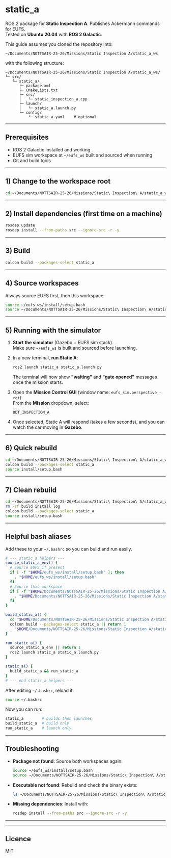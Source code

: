 # static_a

ROS 2 package for **Static Inspection A**. Publishes Ackermann commands for EUFS.  
Tested on **Ubuntu 20.04** with **ROS 2 Galactic**.

This guide assumes you cloned the repository into:

```
~/Documents/NOTTSAIR-25-26/Missions/Static Inspection A/static_a_ws
```

with the following structure:

```
~/Documents/NOTTSAIR-25-26/Missions/Static Inspection A/static_a_ws/
└─ src/
   └─ static_a/
      ├─ package.xml
      ├─ CMakeLists.txt
      ├─ src/
      │   └─ static_inspection_a.cpp
      ├─ launch/
      │   └─ static_a.launch.py
      └─ config/
          └─ static_a.yaml    # optional
```

---

## Prerequisites
- ROS 2 Galactic installed and working
- EUFS sim workspace at `~/eufs_ws` built and sourced when running
- Git and build tools

---

## 1) Change to the workspace root
```bash
cd ~/Documents/NOTTSAIR-25-26/Missions/Static\ Inspection\ A/static_a_ws
```

---

## 2) Install dependencies (first time on a machine)
```bash
rosdep update
rosdep install --from-paths src --ignore-src -r -y
```

---

## 3) Build
```bash
colcon build --packages-select static_a
```

---

## 4) Source workspaces
Always source EUFS first, then this workspace:

```bash
source ~/eufs_ws/install/setup.bash
source ~/Documents/NOTTSAIR-25-26/Missions/Static\ Inspection\ A/static_a_ws/install/setup.bash
```

---

## 5) Running with the simulator

1. **Start the simulator** (Gazebo + EUFS sim stack).  
   Make sure `~/eufs_ws` is built and sourced before launching.  

2. In a new terminal, **run Static A**:
   ```bash
   ros2 launch static_a static_a.launch.py
   ```

   The terminal will now show **"waiting"** and **"gate opened"** messages once the mission starts.

3. Open the **Mission Control GUI** (window name: `eufs_sim.perspective - rqt`).  
   From the **Mission** dropdown, select:
   ```
   DDT_INSPECTION_A
   ```

4. Once selected, Static A will respond (takes a few seconds), and you can watch the car moving in **Gazebo**.  

---

## 6) Quick rebuild
```bash
cd ~/Documents/NOTTSAIR-25-26/Missions/Static\ Inspection\ A/static_a_ws
colcon build --packages-select static_a
source install/setup.bash
```

---

## 7) Clean rebuild
```bash
cd ~/Documents/NOTTSAIR-25-26/Missions/Static\ Inspection\ A/static_a_ws
rm -rf build install log
colcon build --packages-select static_a
source install/setup.bash
```

---

## Helpful bash aliases
Add these to your `~/.bashrc` so you can build and run easily.

```bash
# --- static_a helpers ---
source_static_a_env() {
  # Source EUFS if present
  if [ -f "$HOME/eufs_ws/install/setup.bash" ]; then
    . "$HOME/eufs_ws/install/setup.bash"
  fi
  # Source this workspace
  if [ -f "$HOME/Documents/NOTTSAIR-25-26/Missions/Static Inspection A/static_a_ws/install/setup.bash" ]; then
    . "$HOME/Documents/NOTTSAIR-25-26/Missions/Static Inspection A/static_a_ws/install/setup.bash"
  fi
}

build_static_a() {
  cd "$HOME/Documents/NOTTSAIR-25-26/Missions/Static Inspection A/static_a_ws" || return 1
  colcon build --packages-select static_a || return 1
  . "$HOME/Documents/NOTTSAIR-25-26/Missions/Static Inspection A/static_a_ws/install/setup.bash"
}

run_static_a() {
  source_static_a_env || return 1
  ros2 launch static_a static_a.launch.py
}

static_a() {
  build_static_a && run_static_a
}
# --- end static_a helpers ---
```

After editing `~/.bashrc`, reload it:
```bash
source ~/.bashrc
```

Now you can run:
```bash
static_a        # builds then launches
build_static_a  # build only
run_static_a    # launch only
```

---

## Troubleshooting
- **Package not found**: Source both workspaces again:
  ```bash
  source ~/eufs_ws/install/setup.bash
  source ~/Documents/NOTTSAIR-25-26/Missions/Static\ Inspection\ A/static_a_ws/install/setup.bash
  ```
- **Executable not found**: Rebuild and check the binary exists:
  ```bash
  ls ~/Documents/NOTTSAIR-25-26/Missions/Static\ Inspection\ A/static_a_ws/install/static_a/lib/static_a/static_inspection_a
  ```
- **Missing dependencies**: Install with:
  ```bash
  rosdep install --from-paths src --ignore-src -r -y
  ```

---


---

## Licence
MIT
